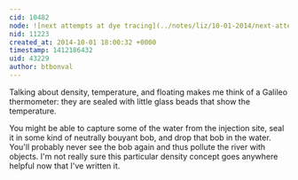 ```yaml
---
cid: 10482
node: ![next attempts at dye tracing](../notes/liz/10-01-2014/next-attempts-at-dye-tracing)
nid: 11223
created_at: 2014-10-01 18:00:32 +0000
timestamp: 1412186432
uid: 43229
author: btbonval
---
```


Talking about density, temperature, and floating makes me think of a Galileo thermometer: they are sealed with little glass beads that show the temperature.

You might be able to capture some of the water from the injection site, seal it in some kind of neutrally bouyant bob, and drop that bob in the water. You'll probably never see the bob again and thus pollute the river with objects. I'm not really sure this particular density concept goes anywhere helpful now that I've written it.